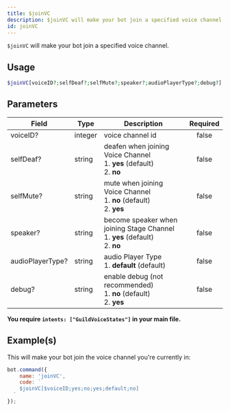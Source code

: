 ```yaml
---
title: $joinVC
description: $joinVC will make your bot join a specified voice channel.
id: joinVC
---
```


`$joinVC` will make your bot join a specified voice channel.

## Usage

```php
$joinVC[voiceID?;selfDeaf?;selfMute?;speaker?;audioPlayerType?;debug?]
```

## Parameters

| Field            | Type    | Description                                                                            | Required |
|------------------|---------|----------------------------------------------------------------------------------------|:--------:|
| voiceID?         | integer | voice channel id                                                                       |  false   |
| selfDeaf?        | string  | deafen when joining Voice Channel <br /> 1. **yes** (default) <br /> 2. **no**         |  false   |
| selfMute?        | string  | mute when joining Voice Channel <br /> 1. **no** (default) <br /> 2. **yes**           |  false   |
| speaker?         | string  | become speaker when joining Stage Channel <br /> 1. **yes** (default) <br /> 2. **no** |  false   |
| audioPlayerType? | string  | audio Player Type <br /> 1. **default** (default)                                      |  false   |
| debug?           | string  | enable debug (not recommended) <br /> 1. **no** (default) <br /> 2. **yes**            |  false   |

**You require `intents: ["GuildVoiceStates"]` in your main file.**

## Example(s)

This will make your bot join the voice channel you're currently in:

```javascript
bot.command({
    name: 'joinVC',
    code: `
    $joinVC[$voiceID;yes;no;yes;default;no]
  `
});
```